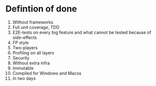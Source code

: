 # Defintion of done

1. Without frameworks
2. Full unit coverage, TDD
3. E2E-tests on every big feature and what cannot be tested because of side-effects
4. FP style
5. Two-players 
6. Profiling on all layers
7. Security
8. Without extra infra
9. Immutable
10. Compiled for Windows and Macos
11. In two days

